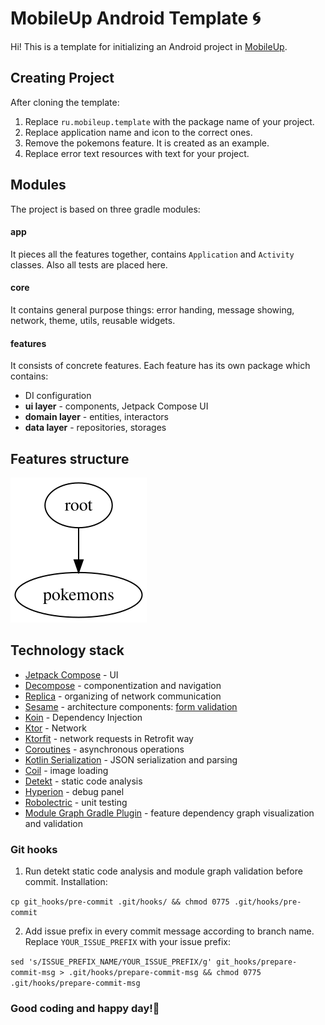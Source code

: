 # MobileUp Android Template 🌀


Hi! This is a template for initializing an Android project in [MobileUp](https://mobileup.ru/).

## Creating Project

After cloning the template:

1. Replace `ru.mobileup.template` with the package name of your project.
2. Replace application name and icon to the correct ones.
3. Remove the pokemons feature. It is created as an example.
4. Replace error text resources with text for your project.

## Modules
The project is based on three gradle modules:

#### app
It pieces all the features together, contains `Application` and `Activity` classes. Also all tests are placed here.

#### core
It contains general purpose things: error handing, message showing, network, theme, utils, reusable widgets.

#### features
It consists of concrete features. Each feature has its own package which contains:
- DI configuration
- **ui layer** - components, Jetpack Compose UI
- **domain layer** - entities, interactors
- **data layer** - repositories, storages

## Features structure
<img src="features/module_graph/modules.svg">

## Technology stack
- [Jetpack Compose](https://developer.android.com/jetpack/compose) - UI
- [Decompose](https://github.com/arkivanov/Decompose) - componentization and navigation
- [Replica](https://github.com/aartikov/Replica) - organizing of network communication
- [Sesame](https://github.com/aartikov/Sesame) - architecture components: [form validation](https://github.com/aartikov/Sesame/tree/master/sesame-compose-form)
- [Koin](https://github.com/InsertKoinIO/koin) - Dependency Injection
- [Ktor](https://ktor.io/) - Network
- [Ktorfit](https://github.com/Foso/Ktorfit) - network requests in Retrofit way
- [Coroutines](https://developer.android.com/kotlin/coroutines) - asynchronous operations
- [Kotlin Serialization](https://github.com/Kotlin/kotlinx.serialization) - JSON serialization and parsing
- [Coil](https://github.com/coil-kt/coil) - image loading
- [Detekt](https://github.com/detekt/detekt) - static code analysis
- [Hyperion](https://github.com/willowtreeapps/Hyperion-Android) - debug panel
- [Robolectric](https://github.com/robolectric/robolectric) - unit testing
- [Module Graph Gradle Plugin](https://github.com/MobileUpLLC/Module-Graph-Gradle-Plugin) - feature dependency graph visualization and validation

### Git hooks

1. Run detekt static code analysis and module graph validation before commit. Installation: 

`cp git_hooks/pre-commit .git/hooks/ && chmod 0775 .git/hooks/pre-commit`

2. Add issue prefix in every commit message according to branch name. Replace `YOUR_ISSUE_PREFIX` with your issue prefix:

`sed 's/ISSUE_PREFIX_NAME/YOUR_ISSUE_PREFIX/g' git_hooks/prepare-commit-msg > .git/hooks/prepare-commit-msg && chmod 0775 .git/hooks/prepare-commit-msg`

### Good coding and happy day!🤘
